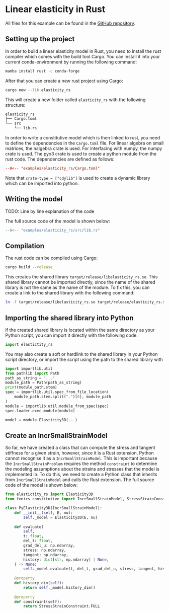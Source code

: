 
# Linear elasticity in Rust

All files for this example can be found in the [GitHub repository](https://github.com/BAMresearch/fenics-constitutive/tree/main/examples/elasticity_rs).

## Setting up the project

In order to build a linear elasticity model in Rust, you need to install the rust compiler which comes with the build tool Cargo. You can install it into your current conda-environment by running the following command:

```bash
mamba install rust -c conda-forge
```

After that you can create a new rust project using Cargo:

```bash
cargo new --lib elasticity_rs
```

This will create a new folder called `elasticity_rs` with the following structure:

```bash
elasticity_rs
├── Cargo.toml
└── src
    └── lib.rs
```

In order to write a constitutive model which is then linked to rust, you need to define the dependencies in the `Cargo.toml` file. For linear algebra on small matrices, the nalgebra crate is used. For interfacing with numpy, the numpy crate is used. The pyo3 crate is used to create a python module from the rust code. The dependencies are defined as follows:

```toml
--8<-- "examples/elasticity_rs/Cargo.toml"
```

Note that `crate-type = ["cdylib"]` is used to create a dynamic library which can be imported into python. 

## Writing the model

TODO: Line by line explanation of the code

The full source code of the model is shown below:

```rust
--8<-- "examples/elasticity_rs/src/lib.rs"
```


## Compilation

The rust code can be compiled using Cargo:

```bash
cargo build --release
```

This creates the shared library `target/release/libelasticity_rs.so`. This shared library cannot be imported directly, since the name of the shared library is not the same as the name of the module. To fix this, you can create a link to the shared library with the following command:

```bash
ln -f target/release/libelasticity_rs.so target/release/elasticity_rs.so
```

## Importing the shared library into Python

If the created shared library is located within the same directory as your Python script, you can import it directly with the following code:

```python
import elastictity_rs
```

You may also create a soft or hardlink to the shared library in your Python script directory, or import the script using the path to the shared library with 

```python
import importlib.util
from pathlib import Path
path_as_string = "..."
module_path = Path(path_as_string)
print(module_path.stem)
spec = importlib.util.spec_from_file_location(
    module_path.stem.split(".")[0], module_path
)
module = importlib.util.module_from_spec(spec)
spec.loader.exec_module(module)

model = module.Elasticity3D(...)
```

## Create an IncrSmallStrainModel

So far, we have created a class that can compute the stress and tangent stiffness for a given strain, however, since it is a Rust extension, Python cannot recognise it as a `IncrSmallStrainModel`. This is important because the `IncrSmallStrainProblem` requires the method `constraint` to determine the modeling assumptions about the strains and stresses that the model is implemented in. To do this, we need to create a Python class that inherits from `IncrSmallStrainModel` and calls the Rust extension. The full source code of the model is shown below:

```python
from elastictity_rs import Elasticity3D
from fenics_constitutive import IncrSmallStrainModel, StressStrainConstraint

class PyElasticity3D(IncrSmallStrainModel):
    def __init__(self, E, nu):
        self._model = Elasticity3D(E, nu)
    
    def evaluate(
        self,
        t: float,
        del_t: float,
        grad_del_u: np.ndarray,
        stress: np.ndarray,
        tangent: np.ndarray,
        history: dict[str, np.ndarray] | None,
    ) -> None:
        self._model.evaluate(t, del_t, grad_del_u, stress, tangent, history)
     
    @property
    def history_dim(self):
        return self._model.history_dim()
    
    @property
    def constraint(self):
        return StressStrainConstraint.FULL
```